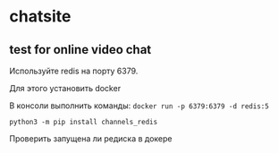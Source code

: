 # chatsite
## test for online video chat

Используйте redis на порту 6379.

Для этого установить docker

В консоли выполнить команды:
`docker run -p 6379:6379 -d redis:5`

`python3 -m pip install channels_redis`

Проверить запущена ли редиска в докере

